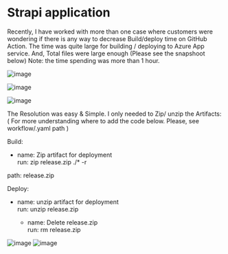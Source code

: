 # Strapi application

Recently, I have worked with more than one case where customers were wondering if there is any way to decrease Build/deploy time on GitHub Action.
The time was quite large for building / deploying to Azure App service. And, Total files were large enough (Please see the snapshoot below) 
Note: the time spending was more than 1 hour.


![image](https://user-images.githubusercontent.com/32886468/150437881-121043d5-6c4e-42c4-9135-69c7bafae536.png)

![image](https://user-images.githubusercontent.com/32886468/150438022-5afdcd56-45ff-467a-b0ad-4993aadd7157.png)

![image](https://user-images.githubusercontent.com/32886468/150438027-60495e65-d7ef-42d3-8f71-cf545110e087.png)


The Resolution was easy & Simple. I only needed to Zip/ unzip the Artifacts: ( For more understanding where to add the code below. Please, see workflow/.yaml path )

Build: 
- name: Zip artifact for deployment<br>
        run: zip release.zip ./* -r<br>

 path: release.zip
 
 
 
 Deploy: 
   - name: unzip artifact for deployment<br>
        run: unzip release.zip<br>

      - name: Delete release.zip<br>
        run: rm release.zip




![image](https://user-images.githubusercontent.com/32886468/150438361-65d62fb1-1de4-4a69-b4ec-3797a820a8cc.png)
![image](https://user-images.githubusercontent.com/32886468/150438372-b43dccee-d73f-4538-81e4-2e9eb6d890a5.png)



